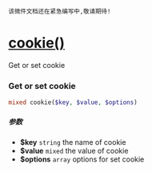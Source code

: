     该微件文档还在紧急编写中,敬请期待!
[cookie()](http://twinh.github.com/widget/api/cookie)
=====================================================

Get or set cookie

### Get or set cookie
```php
mixed cookie($key, $value, $options)
```

##### 参数
* **$key** `string` the name of cookie
* **$value** `mixed` the value of cookie
* **$options** `array` options for set cookie


